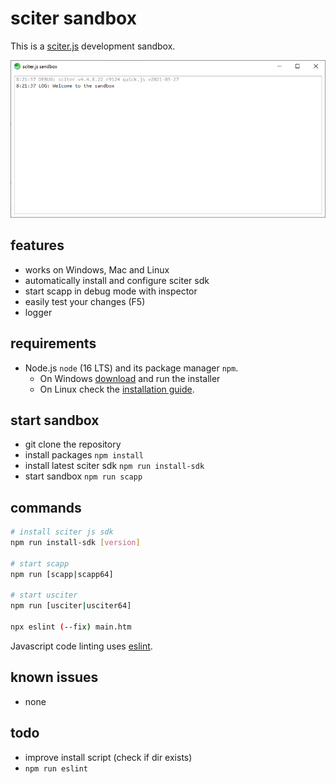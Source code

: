 # sciter sandbox

This is a [sciter.js](https://sciter.com/) development sandbox.

![sciter sandbox screenshot](screenshot.png)

## features

- works on Windows, Mac and Linux
- automatically install and configure sciter sdk
- start scapp in debug mode with inspector
- easily test your changes (F5)
- logger

## requirements

- Node.js `node` (16 LTS) and its package manager `npm`.
    - On Windows [download](https://nodejs.dev/download/) and run the installer
    - On Linux check the [installation guide](https://www.digitalocean.com/community/tutorials/how-to-install-node-js-on-ubuntu-20-04#option-2-%E2%80%94-installing-node-js-with-apt-using-a-nodesource-ppa).

## start sandbox

- git clone the repository
- install packages `npm install`
- install latest sciter sdk `npm run install-sdk`
- start sandbox `npm run scapp`

## commands

```sh
# install sciter js sdk
npm run install-sdk [version]

# start scapp
npm run [scapp|scapp64]

# start usciter
npm run [usciter|usciter64]

npx eslint (--fix) main.htm
```

Javascript code linting uses [eslint](https://github.com/eslint/eslint).

## known issues

- none

## todo

- improve install script (check if dir exists)
- `npm run eslint`
